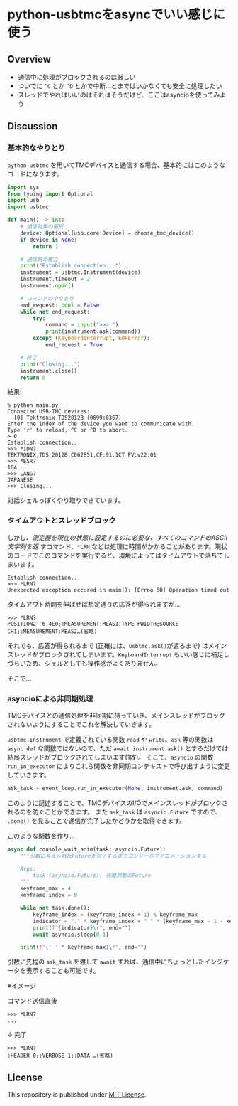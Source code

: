 # python-usbtmcをasyncでいい感じに使う

## Overview

 - 通信中に処理がブロックされるのは厳しい
 - ついでに `^C` とか `^D` とかで中断…とまではいかなくても安全に処理したい
 - スレッドでやればいいのはそれはそうだけど、ここはasyncioを使ってみよう

## Discussion

### 基本的なやりとり

`python-usbtmc` を用いてTMCデバイスと通信する場合、基本的にはこのようなコードになります。

```python
import sys
from typing import Optional
import usb
import usbtmc

def main() -> int:
    # 通信対象の選択
    device: Optional[usb.core.Device] = choose_tmc_device()
    if device is None:
        return 1

    # 通信路の確立
    print("Establish connection...")
    instrument = usbtmc.Instrument(device)
    instrument.timeout = 2
    instrument.open()

    # コマンドのやりとり
    end_request: bool = False
    while not end_request:
        try:
            command = input(">>> ")
            print(instrument.ask(command))
        except (KeyboardInterrupt, EOFError):
            end_request = True

    # 終了
    print("Closing...")
    instrument.close()
    return 0
```

結果:

```
% python main.py
Connected USB-TMC devices:
  [0] Tektronix TDS2012B (0699:0367)
Enter the index of the device you want to communicate with.
Type 'r' to reload, ^C or ^D to abort.
> 0
Establish connection...
>>> *IDN?
TEKTRONIX,TDS 2012B,C062851,CF:91.1CT FV:v22.01
>>> *ESR?
164
>>> LANG?
JAPANESE
>>> Closing...
```

対話シェルっぽくやり取りできています。

### タイムアウトとスレッドブロック

しかし、*測定器を現在の状態に設定するのに必要な、すべてのコマンドのASCII文字列を返* すコマンド、`*LRN` などは処理に時間がかかることがあります。現状のコードでこのコマンドを実行すると、環境によってはタイムアウトで落ちてしまいます。

```
Establish connection...
>>> *LRN?
Unexpected exception occured in main(): [Errno 60] Operation timed out
```

タイムアウト時間を伸ばせば想定通りの応答が得られますが…

```
>>> *LRN?
POSITION2 -6.4E0;:MEASUREMENT:MEAS1:TYPE PWIDTH;SOURCE CH1;:MEASUREMENT:MEAS2…(省略)
```

それでも、応答が得られるまで (正確には、`usbtmc.ask()`が返るまで) はメインスレッドがブロックされてしまいます。`KeyboardInterrupt` もいい感じに補足しづらいため、シェルとしても操作感がよくありません。

そこで…

### asyncioによる非同期処理

TMCデバイスとの通信処理を非同期に持っていき、メインスレッドがブロックされないようにすることでこれを解決していきます。

`usbtmc.Instrument` で定義されている関数 `read` や `write`、`ask` 等の関数は `async def` な関数ではないので、ただ `await instrument.ask()` とするだけでは結局スレッドがブロックされてしまいます(1敗)。
そこで、`asyncio` の関数 `run_in_executor` によりこれら関数を非同期コンテキストで呼び出すように変更していきます。

```python
ask_task = event_loop.run_in_executor(None, instrument.ask, command)
```

このように記述することで、TMCデバイスのI/Oでメインスレッドがブロックされるのを防ぐことができます。
また `ask_task` は `asyncio.Future` ですので、 `.done()` を見ることで通信が完了したかどうかを取得できます。

このような関数を作り…

```python
async def console_wait_anim(task: asyncio.Future):
    """引数に与えられたFutureが完了するまでコンソールでアニメーションする

    Args:
        task (asyncio.Future): 待機対象のFuture
    """
    keyframe_max = 4
    keyframe_index = 0

    while not task.done():
        keyframe_index = (keyframe_index + 1) % keyframe_max
        indicator = "." * keyframe_index + " " * (keyframe_max - 1 - keyframe_index)
        print(f"{indicator}\r", end="")
        await asyncio.sleep(0.1)

    print(f"{' ' * keyframe_max}\r", end="")
```

引数に先程の `ask_task` を渡して `await` すれば、通信中にちょっとしたインジケータを表示することも可能です。

※イメージ

コマンド送信直後

```
>>> *LRN?
...
```

↓ 完了

```
>>> *LRN?
:HEADER 0;:VERBOSE 1;:DATA …(省略)
```


## License

This repository is published under [MIT License](LICENSE).
